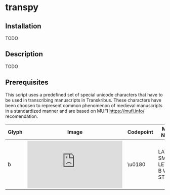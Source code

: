 # transpy

## Installation
TODO

## Description
TODO

## Prerequisites
This script uses a predefined set of special unicode characters that have to be used in transcribing manuscripts in Transkribus. These characters have been choosen to represent common phenomenon of medieval manuscripts in a standardized manner and are based on MUFI https://mufi.info/ recomendation.

| Glyph | Image | Codepoint | MUFI Name | MUFI link |
| ----- | ----- | --------- | --------- | --------- |
| ƀ     | ![ƀ](https://mufi.info/db-imgtxt.php?t=mufi_char&c=mufichar&i=3744)      | \u0180    | LATIN SMALL LETTER B WITH STROKE | https://mufi.info/m.php?p=muficharinfo&i=3744 |
